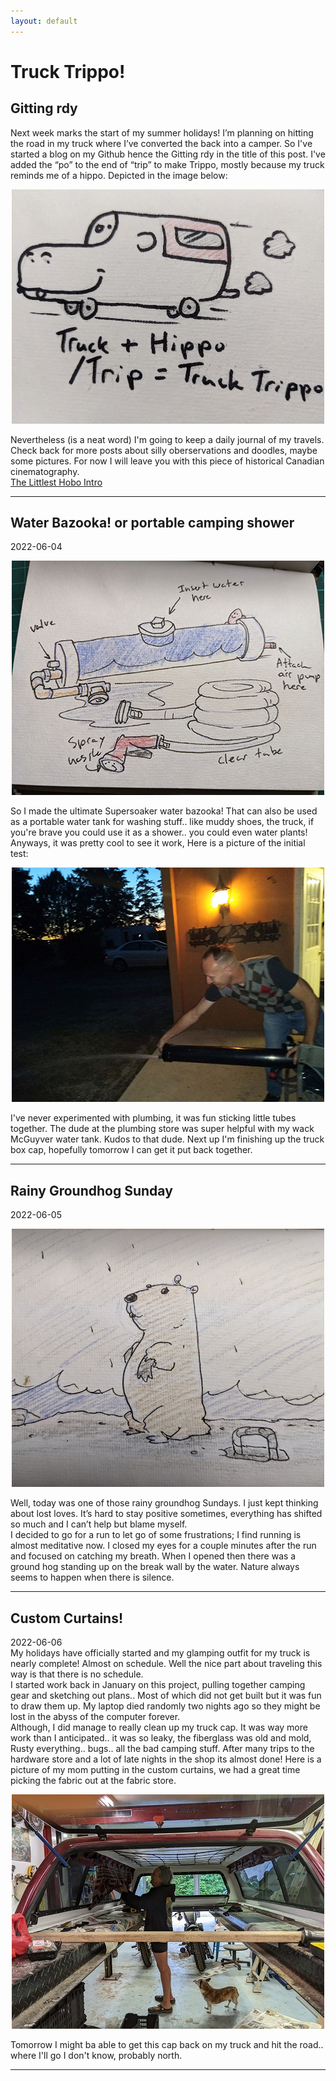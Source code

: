 ```yaml
---
layout: default
---
```


# Truck Trippo!
## Gitting rdy

Next week marks the start of my summer holidays! I’m planning on hitting the road in my truck where I’ve converted the back into a camper.  So I've started a blog on my Github hence the Gitting rdy in the title of this post. I've added the “po” to the end of “trip” to make Trippo, mostly because my truck reminds me of a hippo.  Depicted in the image below:
<p align="center">
<img src="./images/truckTrippo.jpg">
  <br>
<div style="text-align: left">
Nevertheless (is a neat word) I'm going to keep a daily journal of my travels. Check back for more posts about silly oberservations and doodles, maybe some pictures.  For now I will leave you with this piece of historical Canadian cinematography.
</div>
<a href="https://youtu.be/0p8oeiVDcx4" target="_blank">The Littlest Hobo Intro</a>  
<hr /> 

<h2>Water Bazooka! or portable camping shower</h2>  
  2022-06-04  
<p align="center">
<img src="./images/waterBazookaSketch.jpg">
<div style="text-align: left">
So I made the ultimate Supersoaker water bazooka!  That can also be used as a portable water tank for washing stuff.. like muddy shoes, the truck, if you're brave you could use it as a shower.. you could even water plants! Anyways, it was pretty cool to see it work, Here is a picture of the initial test:
</div>
<p align="center">
<img src="./images/waterBazooka.jpg">
<br>
<div style="text-align: left">
I've never experimented with plumbing, it was fun sticking little tubes together.  The dude at the plumbing store was super helpful with my wack McGuyver water tank.  Kudos to that dude.  Next up I'm finishing up the truck box cap, hopefully tomorrow I can get it put back together.  
</div>
<hr />  
<h2>Rainy Groundhog Sunday</h2>  
  2022-06-05  
<p align="center">
<img src="./images/groundhog.jpg">
<div style="text-align: left">
Well, today was one of those rainy groundhog Sundays.  I just kept thinking about lost loves.  It’s hard to stay positive sometimes, everything has shifted so much and I can’t help but blame myself.   
<br>
I decided to go for a run to let go of some frustrations; I find running is almost meditative now.  I closed my eyes for a couple minutes after the run and focused on catching my breath.  When I opened then there was a ground hog standing up on the break wall by the water.  Nature always seems to happen when there is silence. 
</div>
<hr />

<h2>Custom Curtains!</h2>  
  2022-06-06  
<div style="text-align: left">
My holidays have officially started and my glamping outfit for my truck is nearly complete! Almost on schedule.  Well the nice part about traveling this way is that there is no schedule.   
  <br>
I started work back in January on this project, pulling together camping gear and sketching out plans.. Most of which did not get built but it was fun to draw them up.  My laptop died randomly two nights ago so they might be lost in the abyss of the computer forever.  
  <br>
Although, I did manage to really clean up my truck cap.  It was way more work than I anticipated.. it was so leaky, the fiberglass was old and mold, Rusty everything.. bugs.. all the bad camping stuff.  After many trips to the hardware store and a lot of late nights in the shop its almost done!  Here is a picture of my mom putting in the custom curtains, we had a great time picking the fabric out at the fabric store.  
<p align="center">
<img src="./images/customCurtains.jpg">
<br>
<div style="text-align: left">
Tomorrow I might ba able to get this cap back on my truck and hit the road.. where I'll go I don't know, probably north.
</div>
<hr />



